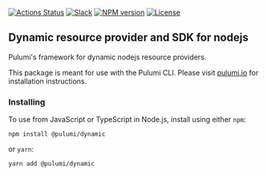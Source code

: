 [![Actions Status](https://github.com/pulumi/pulumi-nodejs-dynamic/workflows/main/badge.svg)](https://github.com/pulumi/pulumi-nodejs-dynamic/actions)
[![Slack](http://www.pulumi.com/images/docs/badges/slack.svg)](https://slack.pulumi.com)
[![NPM version](https://badge.fury.io/js/%40pulumi%2Fdynamic.svg)](https://www.npmjs.com/package/@pulumi/dynamic)
[![License](https://img.shields.io/npm/l/%40pulumi%2Fdynamic.svg)](https://github.com/pulumi/pulumi-nodejs-dynamic/blob/main/LICENSE)

## Dynamic resource provider and SDK for nodejs

Pulumi's framework for dynamic nodejs resource providers.

This package is meant for use with the Pulumi CLI.  Please visit [pulumi.io](https://pulumi.io) for installation instructions.

### Installing

To use from JavaScript or TypeScript in Node.js, install using either `npm`:

    npm install @pulumi/dynamic

or `yarn`:

    yarn add @pulumi/dynamic